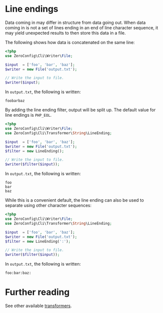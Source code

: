 # Line endings

Data coming in may differ in structure from data going out.
When data coming in is not a set of lines ending in an end of line character
sequence, it may yield unexpected results to then store this data in a file.

The following shows how data is concatenated on the same line:

```php
<?php
use ZeroConfig\Cli\Writer\File;

$input  = ['foo', 'bar', 'baz'];
$writer = new File('output.txt');

// Write the input to file.
$writer($input);
```

In `output.txt`, the following is written:

```
foobarbaz
```

By adding the line ending filter, output will be split up. The default value for
line endings is `PHP_EOL`.

```php
<?php
use ZeroConfig\Cli\Writer\File;
use ZeroConfig\Cli\Transformer\String\LineEnding;

$input  = ['foo', 'bar', 'baz'];
$writer = new File('output.txt');
$filter = new LineEnding();

// Write the input to file.
$writer($filter($input));
```

In `output.txt`, the following is written:

```
foo
bar
baz
```

While this is a convenient default, the line ending can also be used to separate
using other character sequences:

```php
<?php
use ZeroConfig\Cli\Writer\File;
use ZeroConfig\Cli\Transformer\String\LineEnding;

$input  = ['foo', 'bar', 'baz'];
$writer = new File('output.txt');
$filter = new LineEnding(':');

// Write the input to file.
$writer($filter($input));
```

In `output.txt`, the following is written:

```
foo:bar:baz:
```

# Further reading

See other available [transformers](../../transformers.md).
